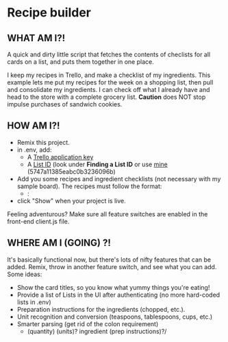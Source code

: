 # Recipe builder

## WHAT AM I?!

A quick and dirty little script that fetches the contents of checlists for all cards on a list, and puts them together in one place.

I keep my recipes in Trello, and make a checklist of my ingredients. This example lets me put my recipes for the week on a shopping list, then pull and consolidate my ingredients. I can check off what I already have and head to the store with a complete grocery list. **Caution** does NOT stop impulse purchases of sandwich cookies.

## HOW AM I?!

  - Remix this project.
  - in .env, add:
    - A [Trello application key](https://trello.com/app-key)
    - A [List ID](https://developers.trello.com/get-started/start-building) (look under **Finding a List ID** or use [mine](https://trello.com/b/Ru420W0r/recipe-demo-board) (5747a11385eabc0b3236096b)
  - Add you some recipes and ingredient checklists (not necessary with my sample board). The recipes must follow the format:
    - <quantity> <unit>: <ingredient>
  - click "Show" when your project is live.

Feeling adventurous? Make sure all feature switches are enabled in the front-end client.js file.

## WHERE AM I (GOING) ?!

It's basically functional now, but there's lots of nifty features that can be added. Remix, throw in another feature switch, and see what you can add. Some ideas:

  - Show the card titles, so you know what yummy things you're eating!
  - Provide a list of Lists in the UI after authenticating (no more hard-coded lists in .env)
  - Preparation instructions for the ingredients (chopped, etc.).
  - Unit recognition and conversion (teaspoons, tablespoons, cups, etc.)
  - Smarter parsing (get rid of the colon requirement)
    - (quantity) (units)? ingredient \(prep instructions\)?/
